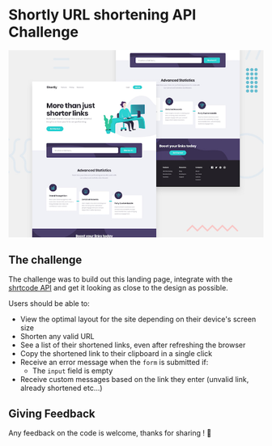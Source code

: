 # Shortly URL shortening API Challenge

![Design preview for the Shortly URL shortening API coding challenge](./public/design/desktop-preview.jpg)

## The challenge

The challenge was to build out this landing page, integrate with the [shrtcode API](https://app.shrtco.de/) and get it looking as close to the design as possible.

Users should be able to:

- View the optimal layout for the site depending on their device's screen size
- Shorten any valid URL
- See a list of their shortened links, even after refreshing the browser
- Copy the shortened link to their clipboard in a single click
- Receive an error message when the `form` is submitted if:
  - The `input` field is empty
- Receive custom messages based on the link they enter (unvalid link, already shortened etc...)

## Giving Feedback 

Any feedback on the code is welcome, thanks for sharing ! 🙏
